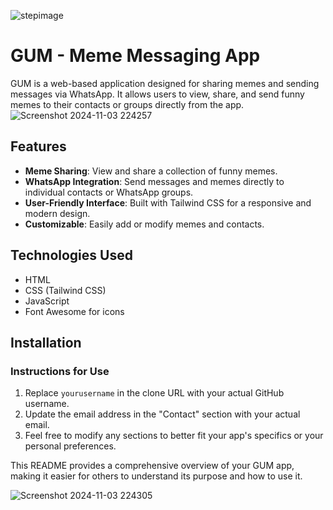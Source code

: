 ![stepimage](https://github.com/user-attachments/assets/c26185f2-33f5-4fd5-a7c4-d36a4fd26346)
# GUM - Meme Messaging App

GUM is a web-based application designed for sharing memes and sending messages via WhatsApp. It allows users to view, share, and send funny memes to their contacts or groups directly from the app.
![Screenshot 2024-11-03 224257](https://github.com/user-attachments/assets/e868eec8-b78c-4a0b-82c3-67d299c89abb)

## Features

- **Meme Sharing**: View and share a collection of funny memes.
- **WhatsApp Integration**: Send messages and memes directly to individual contacts or WhatsApp groups.
- **User-Friendly Interface**: Built with Tailwind CSS for a responsive and modern design.
- **Customizable**: Easily add or modify memes and contacts.

## Technologies Used

- HTML
- CSS (Tailwind CSS)
- JavaScript
- Font Awesome for icons

## Installation


### Instructions for Use
1. Replace `yourusername` in the clone URL with your actual GitHub username.
2. Update the email address in the "Contact" section with your actual email.
3. Feel free to modify any sections to better fit your app's specifics or your personal preferences.

This README provides a comprehensive overview of your GUM app, making it easier for others to understand its purpose and how to use it.

![Screenshot 2024-11-03 224305](https://github.com/user-attachments/assets/dd016a16-7ef5-486e-b6fc-1c8c76bfa5e1)



